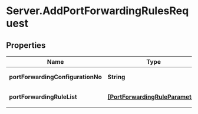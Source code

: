 # Server.AddPortForwardingRulesRequest

## Properties
Name | Type | Description | Notes
------------ | ------------- | ------------- | -------------
**portForwardingConfigurationNo** | **String** | 포트포워딩설정번호 | 
**portForwardingRuleList** | [**[PortForwardingRuleParameter]**](PortForwardingRuleParameter.md) | 포트포워딩RULE리스트 | 


